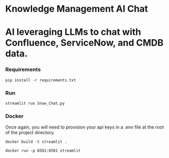 # Knowledge Management AI Chat

# AI leveraging LLMs to chat with Confluence, ServiceNow, and CMDB data.

### Requirements

```commandline
pip install -r requirements.txt
```
### Run
```commandline
streamlit run Snow_Chat.py
```
### Docker
Once again, you will need to provision your api keys in a .env file at the root of the project directory.
```commandline
docker build -t streamlit .
```
```commandline
docker run -p 8501:8501 streamlit
```